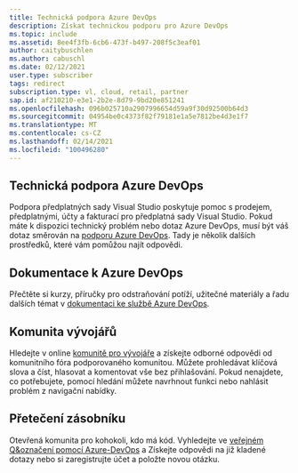 ```yaml
---
title: Technická podpora Azure DevOps
description: Získat technickou podporu pro Azure DevOps
ms.topic: include
ms.assetid: 8ee4f3fb-6cb6-473f-b497-208f5c3eaf01
author: caitybuschlen
ms.author: cabuschl
ms.date: 02/12/2021
user.type: subscriber
tags: redirect
subscription.type: vl, cloud, retail, partner
sap.id: af210210-e3e1-2b2e-8d79-9bd20e851241
ms.openlocfilehash: 096b025710a2907996654d59a9f30d92500b64d3
ms.sourcegitcommit: 04954be0c4373f82f79181e1a5e7812be4d3e1f7
ms.translationtype: MT
ms.contentlocale: cs-CZ
ms.lasthandoff: 02/14/2021
ms.locfileid: "100496280"
---
```

## <a name="azure-devops-technical-support"></a>Technická podpora Azure DevOps  

Podpora předplatných sady Visual Studio poskytuje pomoc s prodejem, předplatnými, účty a fakturací pro předplatná sady Visual Studio. Pokud máte k dispozici technický problém nebo dotaz Azure DevOps, musí být váš dotaz směrován na [podporu Azure DevOps](https://azure.microsoft.com/support/devops/). Tady je několik dalších prostředků, které vám pomůžou najít odpovědi.

## <a name="azure-devops-documentation"></a>Dokumentace k Azure DevOps 

Přečtěte si kurzy, příručky pro odstraňování potíží, užitečné materiály a řadu dalších témat v [dokumentaci ke službě Azure DevOps](https://docs.microsoft.com/azure/devops/?view=azure-devops).

## <a name="developer-community"></a>Komunita vývojářů

Hledejte v online [komunitě pro vývojáře](https://developercommunity.visualstudio.com/spaces/21/index.html) a získejte odborné odpovědi od komunitního fóra podporovaného komunitou. Můžete prohledávat klíčová slova a číst, hlasovat a komentovat vše bez přihlašování. Pokud nenajdete, co potřebujete, pomocí hledání můžete navrhnout funkci nebo nahlásit problém z navigační nabídky. 

## <a name="stack-overflow"></a>Přetečení zásobníku

Otevřená komunita pro kohokoli, kdo má kód. Vyhledejte ve [veřejném Q&označení pomocí Azure-DevOps](https://stackoverflow.com/questions/tagged/azure-devops?tab=Newest) a Získejte odpovědi na již kladené dotazy nebo si zaregistrujte účet a položte novou otázku. 
